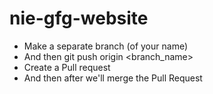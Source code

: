 # nie-gfg-website
- Make a separate branch (of your name) 
- And then git push origin <branch_name>
- Create a Pull request
- And then after we'll merge the Pull Request


